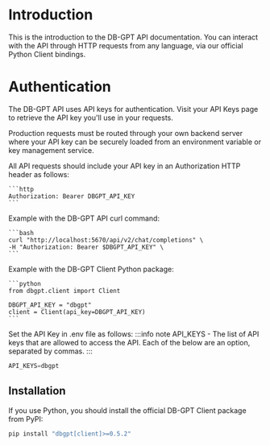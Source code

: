 # Introduction

This is the introduction to the DB-GPT API documentation. You can interact with the API through HTTP requests from any language, via our official Python Client bindings.

# Authentication
The DB-GPT API uses API keys for authentication. Visit your API Keys page to retrieve the API key you'll use in your requests.

Production requests must be routed through your own backend server where your API key can be securely loaded from an environment variable or key management service.

All API requests should include your API key in an Authorization HTTP header as follows:
    
    ```http
    Authorization: Bearer DBGPT_API_KEY
    ```
Example with the DB-GPT API curl command:

    ```bash
    curl "http://localhost:5670/api/v2/chat/completions" \
    -H "Authorization: Bearer $DBGPT_API_KEY" \
    ```
Example with the DB-GPT Client Python package:
    
    ```python
    from dbgpt.client import Client

    DBGPT_API_KEY = "dbgpt"
    client = Client(api_key=DBGPT_API_KEY)
    ```
Set the API Key in .env file as follows:
:::info note
API_KEYS - The list of API keys that are allowed to access the API. Each of the below are an option, separated by commas.
:::
```python
API_KEYS=dbgpt
```

## Installation
If you use Python, you should install the official DB-GPT Client package from PyPI:

```bash
pip install "dbgpt[client]>=0.5.2"
```

